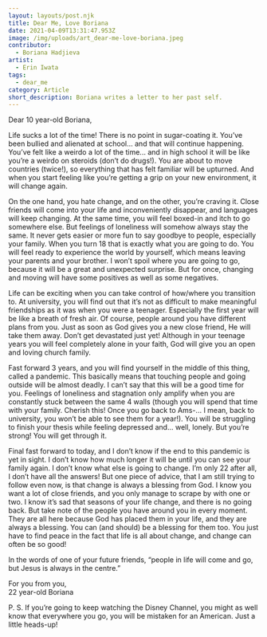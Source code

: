 ```yaml
---
layout: layouts/post.njk
title: Dear Me, Love Boriana
date: 2021-04-09T13:31:47.953Z
image: /img/uploads/art_dear-me-love-boriana.jpeg
contributor:
  - Boriana Hadjieva
artist:
  - Erin Iwata
tags:
  - dear_me
category: Article
short_description: Boriana writes a letter to her past self.
---
```

Dear 10 year-old Boriana,

Life sucks a lot of the time! There is no point in sugar-coating it. You’ve been bullied and alienated at school... and that will continue happening. You’ve felt like a weirdo a lot of the time... and in high school it will be like you’re a weirdo on steroids (don’t do drugs!). You are about to move countries (twice!), so everything that has felt familiar will be upturned. And when you start feeling like you’re getting a grip on your new environment, it will change again. 

On the one hand, you hate change, and on the other, you’re craving it. Close friends will come into your life and inconveniently disappear, and languages will keep changing. At the same time, you will feel boxed-in and itch to go somewhere else. But feelings of loneliness will somehow always stay the same. It never gets easier or more fun to say goodbye to people, especially your family. When you turn 18 that is exactly what you are going to do. You will feel ready to experience the world by yourself, which means leaving your parents and your brother. I won’t spoil where you are going to go, because it will be a great and unexpected surprise. But for once, changing and moving will have some positives as well as some negatives. 

Life can be exciting when you can take control of how/where you transition to. At university, you will find out that it’s not as difficult to make meaningful friendships as it was when you were a teenager. Especially the first year will be like a breath of fresh air. Of course, people around you have different plans from you. Just as soon as God gives you a new close friend, He will take them away. Don’t get devastated just yet! Although in your teenage years you will feel completely alone in your faith, God will give you an open and loving church family.

Fast forward 3 years, and you will find yourself in the middle of this thing, called a pandemic. This basically means that touching people and going outside will be almost deadly. I can’t say that this will be a good time for you. Feelings of loneliness and stagnation only amplify when you are constantly stuck between the same 4 walls (though you will spend that time with your family. Cherish this! Once you go back to Ams-... I mean, back to university, you won’t be able to see them for a year!). You will be struggling to finish your thesis while feeling depressed and... well, lonely. But you’re strong! You will get through it. 

Final fast forward to today, and I don’t know if the end to this pandemic is yet in sight. I don’t know how much longer it will be until you can see your family again. I don’t know what else is going to change. I’m only 22 after all, I don’t have all the answers! But one piece of advice, that I am still trying to follow even now, is that change is always a blessing from God. I know you want a lot of close friends, and you only manage to scrape by with one or two. I know it’s sad that seasons of your life change, and there is no going back. But take note of the people you have around you in every moment. They are all here because God has placed them in your life, and they are always a blessing. You can (and should) be a blessing for them too. You just have to find peace in the fact that life is all about change, and change can often be so good! 

In the words of one of your future friends, “people in life will come and go, but Jesus is always in the centre.” 

For you from you,\
22 year-old Boriana 

P. S. If you’re going to keep watching the Disney Channel, you might as well know that everywhere you go, you will be mistaken for an American. Just a little heads-up!